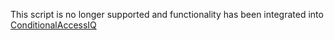 This script is no longer supported and functionality has been integrated into [ConditionalAccessIQ](https://github.com/thetolkienblackguy/ConditionalAccessIQ/tree/main)
